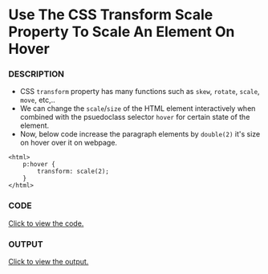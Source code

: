 # Use The CSS Transform Scale Property To Scale An Element On Hover

### DESCRIPTION
* CSS `transform` property has many functions such as `skew`, `rotate`, `scale`, `move`, etc,..  
* We can change the `scale`/`size` of the HTML element interactively when combined with the psuedoclass selector `hover` for certain state of the element.
* Now, below code increase the paragraph elements by `double(2)` it's size on hover over it on webpage.

```
<html>
	p:hover {
		transform: scale(2);
	}
</html>
```

### CODE 
[Click to view the code.](use-the-css-transform-scale-property-to-scale-an-element-on-hover.html)

### OUTPUT
[Click to view the output.](http://htmlpreview.github.io/?https://github.com/saipothanjanjanam/freecodecamp-full-stack-dev/blob/master/Responsive_Web_Design_Certification/3.Applied_Visual_Design/35.Use_The_CSS_Transform_Scale_Property_To_Scale_An_Element_On_Hover/use-the-css-transform-scale-property-to-scale-an-element-on-hover.html)

